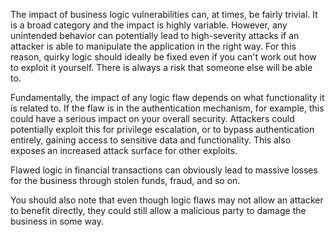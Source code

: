 The impact of business logic vulnerabilities can, at times, be fairly trivial. It is a broad category and the impact is highly variable. However, any unintended behavior can potentially lead to high-severity attacks if an attacker is able to manipulate the application in the right way. For this reason, quirky logic should ideally be fixed even if you can't work out how to exploit it yourself. There is always a risk that someone else will be able to.

Fundamentally, the impact of any logic flaw depends on what functionality it is related to. If the flaw is in the authentication mechanism, for example, this could have a serious impact on your overall security. Attackers could potentially exploit this for privilege escalation, or to bypass authentication entirely, gaining access to sensitive data and functionality. This also exposes an increased attack surface for other exploits.

Flawed logic in financial transactions can obviously lead to massive losses for the business through stolen funds, fraud, and so on.

You should also note that even though logic flaws may not allow an attacker to benefit directly, they could still allow a malicious party to damage the business in some way.